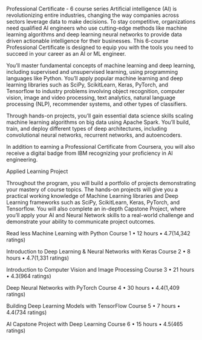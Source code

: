 Professional Certificate - 6 course series
Artificial intelligence (AI) is revolutionizing entire industries, changing the way companies across sectors leverage data to make decisions. To stay competitive, organizations need qualified AI engineers who use cutting-edge methods like machine learning algorithms and deep learning neural networks to provide data driven actionable intelligence for their businesses. This 6-course Professional Certificate is designed to equip you with the tools you need to succeed in your career as an AI or ML engineer.  

You’ll master fundamental concepts of machine learning and deep learning, including supervised and unsupervised learning, using programming languages like Python. You’ll apply popular machine learning and deep learning libraries such as SciPy, ScikitLearn, Keras, PyTorch, and Tensorflow to industry problems involving object recognition, computer vision, image and video processing, text analytics, natural language processing (NLP), recommender systems, and other types of classifiers.

Through hands-on projects, you’ll gain essential data science skills scaling machine learning algorithms on big data using Apache Spark. You’ll build, train, and deploy different types of deep architectures, including convolutional neural networks, recurrent networks, and autoencoders.

In addition to earning a Professional Certificate from Coursera, you will also receive a digital badge from IBM recognizing your proficiency in AI engineering. 

Applied Learning Project

Throughout the program, you will build a portfolio of projects demonstrating your mastery of course topics. The hands-on projects will give you a practical working knowledge of Machine Learning libraries and Deep Learning frameworks such as SciPy, ScikitLearn, Keras, PyTorch, and Tensorflow. You will also complete an in-depth Capstone Project, where you’ll apply your AI and Neural Network skills to a real-world challenge and demonstrate your ability to communicate project outcomes. 

Read less
Machine Learning with Python
Course 1
•
12 hours
•
4.7(14,342 ratings)




Introduction to Deep Learning & Neural Networks with Keras
Course 2
•
8 hours
•
4.7(1,331 ratings)


Introduction to Computer Vision and Image Processing
Course 3
•
21 hours
•
4.3(964 ratings)




Deep Neural Networks with PyTorch
Course 4
•
30 hours
•
4.4(1,409 ratings)




Building Deep Learning Models with TensorFlow
Course 5
•
7 hours
•
4.4(734 ratings)




AI Capstone Project with Deep Learning
Course 6
•
15 hours
•
4.5(465 ratings)
